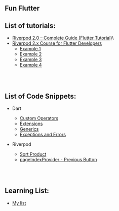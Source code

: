 ## Fun Flutter


## List of tutorials:
- [Riverpod 2.0 – Complete Guide (Flutter Tutorial)](https://github.com/Arti-Sadra/fun-flutter/tree/main/Riverpod/ResoCoder/riverpod2)\
- [Riverpod 2.x Course for Flutter Developers](https://github.com/Arti-Sadra/fun-flutter/tree/main/Riverpod/Vandad/Riverpod2.x)
  - [Example 1](https://github.com/Arti-Sadra/fun-flutter/tree/main/Riverpod/Vandad/Riverpod2.x/example1)
  - [Example 2](https://github.com/Arti-Sadra/fun-flutter/tree/main/Riverpod/Vandad/Riverpod2.x/example2)
  - [Example 3](https://github.com/Arti-Sadra/fun-flutter/tree/main/Riverpod/Vandad/Riverpod2.x/example3)
  - [Example 4](https://github.com/Arti-Sadra/fun-flutter/tree/main/Riverpod/Vandad/Riverpod2.x/example4)

<br><br>
## List of Code Snippets:
- Dart
  - [Custom Operators](https://github.com/Arti-Sadra/fun-flutter/blob/main/CodeSnippet/Dart/custom-operators.dart)
  - [Extensions](https://github.com/Arti-Sadra/fun-flutter/blob/main/CodeSnippet/Dart/extensions.dart)
  - [Generics](https://github.com/Arti-Sadra/fun-flutter/blob/main/CodeSnippet/Dart/generics.dart)
  - [Exceptions and Errors](https://github.com/Arti-Sadra/fun-flutter/blob/main/CodeSnippet/Dart/exceptions.dart)
  
  

- Riverpod
  - [Sort Product](https://github.com/Arti-Sadra/fun-flutter/blob/main/CodeSnippet/Riverpod/sort-product.dart)
  - [pageIndexProvider - Previous Button](https://github.com/Arti-Sadra/fun-flutter/blob/main/CodeSnippet/Riverpod/pageIndexProvider-PreviousButton.dart)

<br>
<br>

## Learning List:
- [My list](https://github.com/Arti-Sadra/fun-flutter/blob/main/learning-list.md)

<!--
❤️ 🧡 💛 💚 💙 💜 🖤 🤍 🤎 ❤️‍🔥 ❤️‍🩹 💔 ❣️ 💕 💞 💓 💗 💖 💘 💝 💟 
☮️ ✝️ ☪️ 🕉 ☸️ ✡️ 🔯 🕎 ☯️ ☦️ 🛐 ⛎ ♈️ ♉️ ♊️ ♋️ ♌️ ♍️ ♎️ ♏️ ♐️ ♑️ ♒️ ♓️ 🆔 
⚛️ 🉑 ☢️ ☣️ 📴 📳 🈶 🈚️ 🈸 🈺 🈷️ ✴️ 🆚 💮 🉐 ㊙️ ㊗️ 🈴 🈵 🈹 🈲 
🅰️ 🅱️ 🆎 🆑 🅾️ 🆘 ❌ ⭕️ 🛑 ⛔️ 📛 🚫 💯 💢 ♨️ 🚷 🚯 🚳 🚱 🔞 
📵 🚭 ❗️ ❕ ❓ ❔ ‼️ ⁉️ 🔅 🔆 〽️ ⚠️ 🚸 🔱 ⚜️ 🔰 ♻️ ✅ 🈯️ 💹 ❇️ 
✳️ ❎ 🌐 💠 Ⓜ️ 🌀 💤 🏧 🚾 ♿️ 🅿️ 🛗 🈳 🈂️ 🛂 🛃 🛄 🛅 🚹 🚺
🚼 ⚧ 🚻 🚮 🎦 📶 🈁 🔣 ℹ️ 🔤 🔡 🔠 🆖 🆗 🆙 🆒 🆕 🆓 0️⃣ 
1️⃣ 2️⃣ 3️⃣ 4️⃣ 5️⃣ 6️⃣ 7️⃣ 8️⃣ 9️⃣ 🔟 🔢 #️⃣ *️⃣ ⏏️ ▶️ ⏸ ⏯ ⏹ ⏺ ⏭ 
⏮ ⏩ ⏪ ⏫ ⏬ ◀️ 🔼 🔽 ➡️ ⬅️ ⬆️ ⬇️ ↗️ ↘️ ↙️ ↖️ ↕️ ↔️ ↪️ ↩️ ⤴️ 
⤵️ 🔀 🔁 🔂 🔄 🔃 🎵 🎶 ➕ ➖ ➗ ✖️ 🟰 ♾ 💲 💱 ™️ ©️ ®️ 
〰️ ➰ ➿ 🔚 🔙 🔛 🔝 🔜 ✔️ ☑️ 🔘 🔴 🟠 🟡 🟢 🔵 🟣 ⚫️ 
⚪️ 🟤⌚️ 📱 📲 💻 ⌨️ 🖥 🖨 🖱 🖲 🕹 🗜 💽 💾 💿 📀 📼 
📷 📸 📹 🎥 📽 🎞 📞 ☎️ 📟 📠 📺 📻 🎙 🎚 🎛 🧭 ⏱ 
⏲ ⏰ 🕰 ⌛️ ⏳ 📡 🔋 🪫 🔌 💡 🔦 🕯 🪔 🧯 🛢 💸 💵 
💴 💶 💷 🪙 💰 💳 💎 ⚖️ 🪜 🧰 🪛 🔧 🔨 ⚒ 🛠 ⛏ 🪚
🔩 ⚙️ 🪤 🧱 ⛓ 🧲 🔫 💣 🧨 🪓 🔪 🗡 ⚔️ 🛡 🚬 ⚰️ 🪦
⚱️ 🏺 🔮 📿 🧿 🪬 💈 ⚗️ 🔭 🔬 🕳 🩹 🩺 🩻 🩼 💊 💉
🩸 🧬 🦠 🧫 🧪 🌡 🧹 🪠 🧺 🧻 🚽 🚰 🚿 🛁 🛀 🧼 🪥
🪒 🧽 🪣 🧴 🛎 🔑 🗝 🚪 🪑 🛋 🛏 🛌 🧸 🪆 🖼 🪞 🪟 
🛍 🛒 🎁 🎈 🎏 🎀 🪄 🪅 🎊 🎉 🪩 🎎 🏮 🎐 🧧 ✉️ 📩 
📨 📧 💌 📥 📤 📦 🏷 🪧 📪 📫 📬 📭 📮 📯 📜 📃 📄 
📑 🧾 📊 📈 📉 🗒 🗓 📆 📅 🗑 🪪 📇 🗃 🗳 🗄 📋 📁
📂 🗂 🗞 📰 📓 📔 📒 📕 📗 📘 📙 📚 📖 🔖 🧷 🔗 📎
🖇 📐 📏 🧮 📌 📍 ✂️ 🖊 🖋 ✒️ 🖌 🖍 📝 ✏️ 🔍 🔎 🔏 
🔐 🔒 🔓 -->
